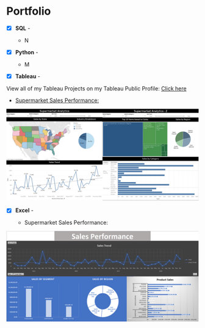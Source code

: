 # Portfolio

- [x] **SQL** - 
  - N

- [x] **Python** - 
  - M

- [x] **Tableau** -

View all of my Tableau Projects on my Tableau Public Profile: [Click here](https://public.tableau.com/app/profile/brandon.wallace)

  - [Supermarket Sales Performance:](https://public.tableau.com/views/SupermarketSalesPerformance_16327699218330/SupermarketAnalytics-1?:language=en-US&:display_count=n&:origin=viz_share_link)

![Supermarket Sales Performance](https://github.com/BWalliz/Portfolio/blob/main/Assets/supermarket_sales_dashboard.png)

- [x] **Excel** -

  - Supermarket Sales Performance:

![Supermarket Sales Performance](https://github.com/BWalliz/Portfolio/blob/main/Assets/supermarket_sales_xlsx.png)



